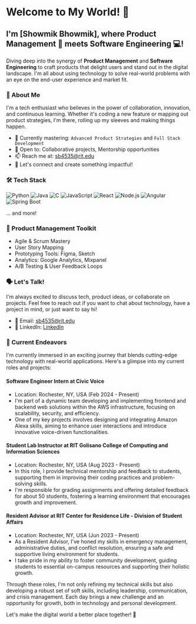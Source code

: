 # Welcome to My World! 🌟

## I'm [Showmik Bhowmik], where Product Management 🚀 meets Software Engineering 💻!


Diving deep into the synergy of **Product Management** and **Software Engineering** to craft products that delight users and stand out in the digital landscape. I'm all about using technology to solve real-world problems with an eye on the end-user experience and market fit.


### 🎤 About Me

I'm a tech enthusiast who believes in the power of collaboration, innovation, and continuous learning. Whether it's coding a new feature or mapping out product strategies, I'm there, rolling up my sleeves and making things happen.

- 🌱 Currently mastering: `Advanced Product Strategies` and `Full Stack Development`
- 💼 Open to: Collaborative projects, Mentorship opportunities
- 📫 Reach me at: [sb4535@rit.edu](mailto:sb4535@rit.edu)
- 🤝 Let's connect and create something impactful!

### 🛠 Tech Stack

![Python](https://img.shields.io/badge/-Python-3776AB?style=flat-square&logo=Python&logoColor=white)
![Java](https://img.shields.io/badge/-Java-007396?style=flat-square&logo=java&logoColor=white)
![C](https://img.shields.io/badge/-C-A8B9CC?style=flat-square&logo=c&logoColor=black)
![JavaScript](https://img.shields.io/badge/-JavaScript-F7DF1E?style=flat-square&logo=javascript&logoColor=black)
![React](https://img.shields.io/badge/-React-61DAFB?style=flat-square&logo=react&logoColor=black)
![Node.js](https://img.shields.io/badge/-Node.js-339933?style=flat-square&logo=nodedotjs&logoColor=white)
![Angular](https://img.shields.io/badge/-Angular-DD0031?style=flat-square&logo=angular&logoColor=white)
![Spring Boot](https://img.shields.io/badge/-Spring_Boot-6DB33F?style=flat-square&logo=spring-boot&logoColor=white)


... and more!

### 💼 Product Management Toolkit

- Agile & Scrum Mastery
- User Story Mapping
- Prototyping Tools: Figma, Sketch
- Analytics: Google Analytics, Mixpanel
- A/B Testing & User Feedback Loops

### 🗣️ Let's Talk!

I'm always excited to discuss tech, product ideas, or collaborate on projects. Feel free to reach out if you want to chat about technology, have a project in mind, or just want to say hi!

- 📧 Email: [sb4535@rit.edu](mailto:sb4535@rit.edu)
- 💬 LinkedIn: [LinkedIn](https://www.linkedin.com/in/showmikbhowmik/)


### 🚀 Current Endeavors

I'm currently immersed in an exciting journey that blends cutting-edge technology with real-world applications. Here's a glimpse into my current roles and projects:

#### Software Engineer Intern at Civic Voice
- Location: Rochester, NY, USA (Feb 2024 - Present)
- I'm part of a dynamic team developing and implementing frontend and backend web solutions within the AWS infrastructure, focusing on scalability, security, and efficiency.
- One of my key projects involves designing and integrating Amazon Alexa skills, aiming to enhance user interactions and introduce innovative voice-driven functionalities.

#### Student Lab Instructor at RIT Golisano College of Computing and Information Sciences
- Location: Rochester, NY, USA (Aug 2023 - Present)
- In this role, I provide technical mentorship and feedback to students, supporting them in improving their coding practices and problem-solving skills.
- I'm responsible for grading assignments and offering detailed feedback for about 50 students, fostering a learning environment that encourages growth and improvement.

#### Resident Advisor at RIT Center for Residence Life - Division of Student Affairs
- Location: Rochester, NY, USA (Jun 2023 - Present)
- As a Resident Advisor, I've honed my skills in emergency management, administrative duties, and conflict resolution, ensuring a safe and supportive living environment for students.
- I take pride in my ability to foster community development, guiding students to essential on-campus resources and supporting their holistic growth.

Through these roles, I'm not only refining my technical skills but also developing a robust set of soft skills, including leadership, communication, and crisis management. Each day brings a new challenge and an opportunity for growth, both in technology and personal development.



Let's make the digital world a better place together! 🌟


